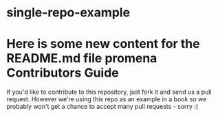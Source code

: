 single-repo-example
===================

Here is some new content for the README.md file
promena
Contributors Guide
==================
If you'd like to contribute to this repository, just fork it and send us a pull request. However we're using this repo as an example in a book so we probably won't get a chance to accept many pull requests - sorry :(

